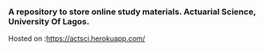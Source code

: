 ### A repository to store online study materials. Actuarial Science, University Of Lagos.

Hosted on :https://actsci.herokuapp.com/
